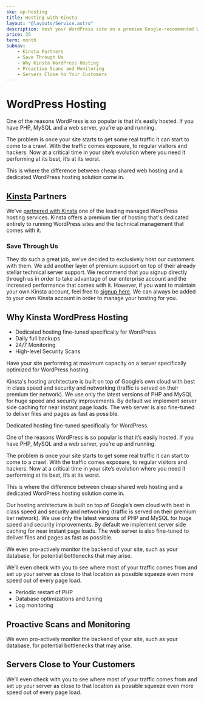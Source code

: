 ```yaml
---
sku: wp-hosting
title: Hosting with Kinsta
layout: "@layouts/Service.astro"
description: Host your WordPress site on a premium Google-recommended WordPress server. Take advantage of a managed server fine-tuned for WordPress so your site can perform at maximum speed and security.
price: 35
term: month
subnav:
    - Kinsta Partners
    - Save Through Us
    - Why Kinsta WordPress Hosting
    - Proactive Scans and Monitoring
    - Servers Close to Your Customers
---
```


# WordPress Hosting

One of the reasons WordPress is so popular is that it’s easily hosted. If you have PHP, MySQL and a web server, you’re up and running.

The problem is once your site starts to get some real traffic it can start to come to a crawl. With the traffic comes exposure, to regular visitors and hackers. Now at a critical time in your site’s evolution where you need it performing at its best, it’s at its worst.

This is where the difference between cheap shared web hosting and a dedicated WordPress hosting solution come in.

## [Kinsta](https://kinsta.com/?kaid=VRTVAUYCJKIC) Partners

We've [partnered with Kinsta](https://kinsta.com/clients/motto/?kaid=VRTVAUYCJKIC) one of the leading managed WordPress hosting services. Kinsta offers a premium tier of hosting that's dedicated entirely to running WordPress sites and the technical management that comes with it. 

### Save Through Us

They do such a great job, we've decided to exclusively host our customers with them. We add another layer of premium support on top of their already stellar technical server support. We recommend that you signup directly through us in order to take advantage of our enterprise account and the increased performance that comes with it. However, if you want to maintain your own Kinsta account, feel free to [signup here](https://kinsta.com/signup/?plan=visits-starter&plan_type=regular&kaid=VRTVAUYCJKIC). We can always be added to your own Kinsta account in order to manage your hosting for you. 


## Why Kinsta WordPress Hosting

- Dedicated hosting fine-tuned specifically for WordPress
- Daily full backups
- 24/7 Monitoring
- High-level Security Scans

Have your site performing at maximum capacity on a server specifically optimized for WordPress hosting.

Kinsta's hosting architecture is built on top of Google’s own cloud with best in class speed and security and networking (traffic is served on their premium tier network). We use only the latest versions of PHP and MySQL for huge speed and security improvements. By default we implement server side caching for near instant page loads. The web server is also fine-tuned to deliver files and pages as fast as possible.

Dedicated hosting fine-tuned specifically for WordPress.

One of the reasons WordPress is so popular is that it’s easily hosted. If you have PHP, MySQL and a web server, you’re up and running.

The problem is once your site starts to get some real traffic it can start to come to a crawl. With the traffic comes exposure, to regular visitors and hackers. Now at a critical time in your site’s evolution where you need it performing at its best, it’s at its worst.

This is where the difference between cheap shared web hosting and a dedicated WordPress hosting solution come in.

Our hosting architecture is built on top of Google’s own cloud with best in class speed and security and networking (traffic is served on their premium tier network). We use only the latest versions of PHP and MySQL for huge speed and security improvements. By default we implement server side caching for near instant page loads. The web server is also fine-tuned to deliver files and pages as fast as possible.

We even pro-actively monitor the backend of your site, such as your database, for potential bottlenecks that may arise.

We’ll even check with you to see where most of your traffic comes from and set up your server as close to that location as possible squeeze even more speed out of every page load.

- Periodic restart of PHP
- Database optimizations and tuning
- Log monitoring


## Proactive Scans and Monitoring

We even pro-actively monitor the backend of your site, such as your database, for potential bottlenecks that may arise.

## Servers Close to Your Customers

We’ll even check with you to see where most of your traffic comes from and set up your server as close to that location as possible squeeze even more speed out of every page load.